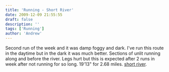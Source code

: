 ```yaml
---
title: 'Running - Short River'
date: 2009-12-09 21:55:55
draft: false
description: ''
tags: ['Running']
author: 'Andrew'
---
```


Second run of the week and it was damp foggy and dark. I've run this route in the daytime but in the dark it was much better. Sections of unlit running along and before the river. Legs hurt but this is expected after 2 runs in week after not running for so long. 19'13" for 2.68 miles. [short river](http://www.gmap-pedometer.com/?r=3360812).
